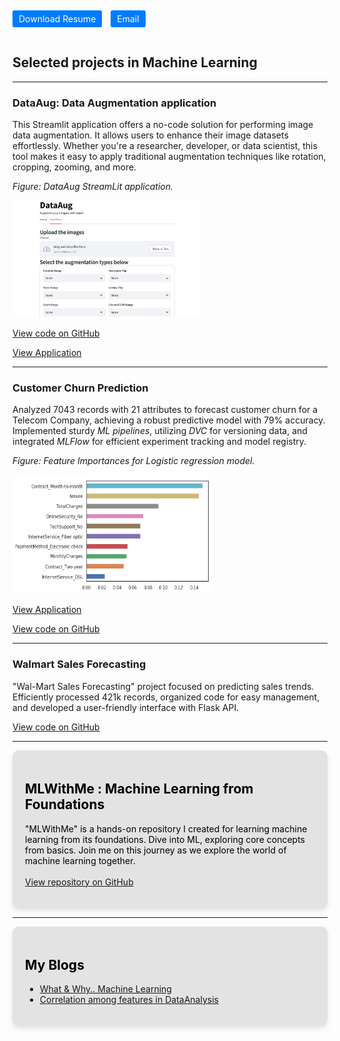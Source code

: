 <div style="padding-right: 10px; padding-bottom: 20px; padding-top: 10px; border-radius: 5px;">
      <a href="#" style="background-color: #007bff; color: #fff; padding: 5px 10px; text-decoration: none; border-radius: 3px; margin-right: 10px;" target="_blank">Download Resume</a>
      <a href="mailto:vgovardhanvarma.vh@gmail.com" style="background-color: #007bff; color: #fff; padding: 5px 10px; text-decoration: none; border-radius: 3px;" target="_blank">Email</a>
      
</div>
    
## Selected projects in Machine Learning

***
### DataAug: Data Augmentation application 

This Streamlit application offers a no-code solution for performing image data augmentation. It allows users to enhance their image datasets effortlessly. Whether you're a researcher, developer, or data scientist, this tool makes it easy to apply traditional augmentation techniques like rotation, cropping, zooming, and more.

*Figure: DataAug StreamLit application.*

<img src="images/dataaug.jpg" width = "300" height = "187" />

[View code on GitHub](https://github.com/govardhanvembadi/DataAugmentationApp)

[View Application](https://dataaug.streamlit.app/)

***
### Customer Churn Prediction

Analyzed 7043 records with 21 attributes to forecast customer churn for a Telecom Company, achieving a robust predictive model with 79% accuracy. Implemented sturdy *ML pipelines*, utilizing *DVC* for versioning data, and integrated *MLFlow* for efficient experiment tracking and model registry.


*Figure: Feature Importances for Logistic regression model.*

<img src="images/Churn_featureImp.png" width = "320" height = "190" />


[View Application](https://appapppy-yq4zcdcq8wnggnqtk93bff.streamlit.app/)

[View code on GitHub](https://github.com/govardhanvembadi/CustomerChurn)

***
### Walmart Sales Forecasting

"Wal-Mart Sales Forecasting" project focused on predicting sales trends. Efficiently processed 421k records, organized code for easy management, and developed a user-friendly interface with Flask API.

[View code on GitHub](https://github.com/govardhanvembadi/SalesForecasting)

***





<div style="color: black; background-color: rgb(227, 227, 227); padding: 20px; border-radius: 10px; box-shadow: 0 4px 8px rgba(0, 0, 0, 0.1);">

<h2>MLWithMe : Machine Learning from Foundations </h2>  
 
"MLWithMe" is a hands-on repository I created for learning machine learning from its foundations. Dive into ML, exploring core concepts from basics. Join me on this journey as we explore the world of machine learning together.
<br><br>
<a href = "https://github.com/govardhanvembadi/MlWithMe">View repository on GitHub</a>

</div>  

***

<div style="color: black; background-color: rgb(227, 227, 227); padding: 20px; border-radius: 10px; box-shadow: 0 4px 8px rgba(0, 0, 0, 0.1);">

<h2>My Blogs</h2>
<ul>
  <li> <a href="https://govardhan211103.medium.com/what-why-machine-learning-b5816bc8c262">What & Why.. Machine Learning</a></li>
  <li> <a href="https://govardhan211103.medium.com/correlation-among-features-and-between-feature-output-label-intuition-and-implementation-1fe66a1332a9"> Correlation among features in DataAnalysis</a></li>
</ul>

</div>
